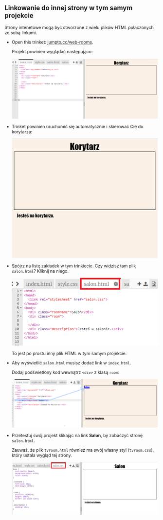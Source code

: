 ## Linkowanie do innej strony w tym samym projekcie

Strony intenetowe mogą być stworzone z wielu plików HTML połączonych ze sobą linkami.

+ Open this trinket: <a href="https://trinket.io/html/f1486ddb24" target="_blank">jumpto.cc/web-rooms</a>.
    
    Projekt powinien wyglądać następująco:
    
    ![zrzut ekranu](images/rooms-starter.png)

+ Trinket powinien uruchomić się automatycznie i skierować Cię do korytarza:
    
    ![zrzut ekranu](images/rooms-hall-start.png)

+ Spójrz na listę zakładek w tym trinkiecie. Czy widzisz tam plik `salon.html`? Kliknij na niego.
    
    ![zrzut ekranu](images/rooms-tvroom-html.png)
    
    To jest po prostu inny plik HTML w tym samym projekcie.

+ Aby wyświetlić `salon.html` musisz dodać link w `index.html`.
    
    Dodaj podświetlony kod wewnątrz `<div>` z klasą `room`:
    
    ![zrzut ekranu](images/rooms-link-tvroom.png)

+ Przetestuj swój projekt klikając na link **Salon**, by zobaczyć stronę `salon.html`.
    
    Zauważ, że plik `tvroom.html` również ma swój własny styl (`tvroom.css`), który ustala wygląd tej strony.
    
    ![zrzut ekranu](images/rooms-tvroom-unstyled.png)